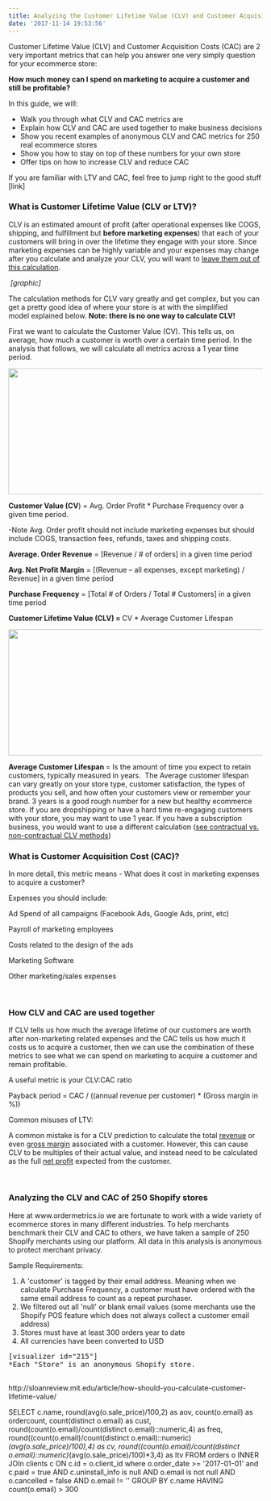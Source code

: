 ```yaml
---
title: Analyzing the Customer Lifetime Value (CLV) and Customer Acquisition Cost (CAC) of 250 Shopify stores
date: '2017-11-14 19:53:56'
---
```


Customer Lifetime Value (CLV) and Customer Acquisition Costs (CAC) are 2 very important metrics that can help you answer one very simply question for your ecommerce store:

<strong>How much money can I spend on marketing to acquire a customer and still be profitable? </strong>

In this guide, we will:
<ul>
 	<li>Walk you through what CLV and CAC metrics are</li>
 	<li>Explain how CLV and CAC are used together to make business decisions</li>
 	<li>Show you recent examples of anonymous CLV and CAC metrics for 250 real ecommerce stores</li>
 	<li>Show you how to stay on top of these numbers for your own store</li>
 	<li>Offer tips on how to increase CLV and reduce CAC</li>
</ul>
If you are familiar with LTV and CAC, feel free to jump right to the good stuff [link]
<h3><strong>What is Customer Lifetime Value (CLV or LTV)?</strong></h3>
CLV is an estimated amount of profit (after operational expenses like COGS, shipping, and fulfillment but <strong>before marketing expenses</strong>) that each of your customers will bring in over the lifetime they engage with your store. Since marketing expenses can be highly variable and your expenses may change after you calculate and analyze your CLV, you will want to <a href="http://sloanreview.mit.edu/article/how-should-you-calculate-customer-lifetime-value/">leave them out of this calculation</a>.

<em> [graphic]</em>

The calculation methods for CLV vary greatly and get complex, but you can get a pretty good idea of where your store is at with the simplified model explained below. <strong>Note: there is no one way to calculate CLV! </strong>

First we want to calculate the Customer Value (CV). This tells us, on average, how much a customer is worth over a certain time period. In the analysis that follows, we will calculate all metrics across a 1 year time period.

<img class="aligncenter wp-image-208 size-full" src="https://www.ordermetrics.io/wordpress/wp-content/uploads/2017/07/CV.png" alt="" width="801" height="250" />

<strong>Customer Value (CV</strong>) = Avg. Order Profit * Purchase Frequency over a given time period.

-Note Avg. Order profit should not include marketing expenses but should include COGS, transaction fees, refunds, taxes and shipping costs.

<strong>Average. Order Revenue</strong> = [Revenue / # of orders] in a given time period

<strong>Avg. Net Profit Margin</strong> = [(Revenue – all expenses, except marketing) / Revenue] in a given time period

<strong>Purchase Frequency</strong> = [Total # of Orders / Total # Customers] in a given time period

<strong>Customer Lifetime Value (CLV) = </strong>CV * Average Customer Lifespan

<img class="size-full wp-image-210 aligncenter" src="https://www.ordermetrics.io/wordpress/wp-content/uploads/2017/07/CLV.png" alt="" width="801" height="250" />

<strong>Average Customer Lifespan </strong>= Is the amount of time you expect to retain customers, typically measured in years.  The Average customer lifespan can vary greatly on your store type, customer satisfaction, the types of products you sell, and how often your customers view or remember your brand. 3 years is a good rough number for a new but healthy ecommerce store. If you are dropshipping or have a hard time re-engaging customers with your store, you may want to use 1 year. If you have a subscription business, you would want to use a different calculation (<a href="https://www.zodiacmetrics.com/customer-lifetime-value/non-contractual-clv-calculation/">see contractual vs. non-contractual CLV methods</a>)
<h3><strong>What is Customer Acquisition Cost (CAC)?</strong></h3>
In more detail, this metric means - What does it cost in marketing expenses to acquire a customer?

Expenses you should include:

Ad Spend of all campaigns (Facebook Ads, Google Ads, print, etc)

Payroll of marketing employees

Costs related to the design of the ads

Marketing Software

Other marketing/sales expenses

<strong> </strong>
<h3><strong>How CLV and CAC are used together</strong></h3>
If CLV tells us how much the average lifetime of our customers are worth after non-marketing related expenses and the CAC tells us how much it costs us to acquire a customer, then we can use the combination of these metrics to see what we can spend on marketing to acquire a customer and remain profitable.

A useful metric is your CLV:CAC ratio

Payback period = CAC / ((annual revenue per customer) * (Gross margin in %))

Common misuses of LTV:

A common mistake is for a CLV prediction to calculate the total <a href="https://en.wikipedia.org/wiki/Revenue">revenue</a> or even <a href="https://en.wikipedia.org/wiki/Gross_margin">gross margin</a> associated with a customer. However, this can cause CLV to be multiples of their actual value, and instead need to be calculated as the full <a href="https://en.wikipedia.org/wiki/Net_profit">net profit</a> expected from the customer.

&nbsp;
<h3>Analyzing the CLV and CAC of 250 Shopify stores</h3>
Here at www.ordermetrics.io we are fortunate to work with a wide variety of ecommerce stores in many different industries. To help merchants benchmark their CLV and CAC to others, we have taken a sample of 250 Shopify merchants using our platform. All data in this analysis is anonymous to protect merchant privacy.

Sample Requirements:
<ol>
 	<li>A 'customer' is tagged by their email address. Meaning when we calculate Purchase Frequency, a customer must have ordered with the same email address to count as a repeat purchaser.</li>
 	<li>We filtered out all 'null' or blank email values (some merchants use the Shopify POS feature which does not always collect a customer email address)</li>
 	<li>Stores must have at least 300 orders year to date</li>
 	<li>All currencies have been converted to USD</li>
</ol>
<pre>[visualizer id="215"]
*Each "Store" is an anonymous Shopify store.



</pre>
http://sloanreview.mit.edu/article/how-should-you-calculate-customer-lifetime-value/

SELECT c.name, round(avg(o.sale_price)/100,2) as aov, count(o.email) as ordercount, count(distinct o.email) as cust, round(count(o.email)/count(distinct o.email)::numeric,4) as freq, round((count(o.email)/count(distinct o.email)::numeric)*(avg(o.sale_price)/100),4) as cv, round((count(o.email)/count(distinct o.email)::numeric)*(avg(o.sale_price)/100)*3,4) as ltv FROM orders o INNER JOIn clients c ON c.id = o.client_id where o.order_date &gt;= '2017-01-01' and c.paid = true AND c.uninstall_info is null AND o.email is not null AND o.cancelled = false AND o.email != '' GROUP BY c.name HAVING count(o.email) &gt; 300

&nbsp;
